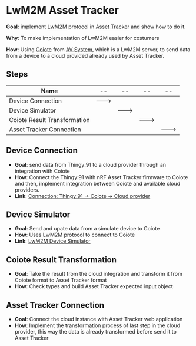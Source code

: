 # LwM2M Asset Tracker

**Goal**: implement [LwM2M](https://www.openmobilealliance.org/release/LightweightM2M/V1_2-20201110-A/OMA-TS-LightweightM2M_Core-V1_2-20201110-A.pdf) protocol in [Asset Tracker](https://developer.nordicsemi.com/nRF_Connect_SDK/doc/latest/nrf/applications/asset_tracker_v2/README.html) and show how to do it.

**Why**: To make implementation of LwM2M easier for costumers

**How**: Using [Coiote](https://www.avsystem.com/products/iot-application-enablement/) from [AV System](https://www.avsystem.com/), which is a LwM2M server, to send data from a device to a cloud provided already used by Asset Tracker.

## Steps

| Name | -- | -- | -- | -- |
| -- | -- | -- | -- | -- |
| Device Connection | ---> |  |  |  |
| Device Simulator |  | ---> |  |  |
| Coiote Result Transformation |  |  | ---> |  |
| Asset Tracker Connection |  |  |  | ---> |

## Device Connection
* **Goal**: send data from Thingy:91 to a cloud provider through an integration with Coiote
* **How**: Connect the Thingy:91 with nRF Asset Tracker firmware to Coiote and then, implement integration between Coiote and available cloud providers. 
* **Link**: [Connection: Thingy:91 -> Coiote -> Cloud provider](https://github.com/MLopezJ/thingy91-coiote-cloud-connection)

## Device Simulator
* **Goal**: Send and upate data from a simulate device to Coiote
* **How**: Uses LwM2M protocol to connect to Coiote
* **Link**: [LwM2M Device Simulator](https://github.com/MLopezJ/LwM2M-device-simulator)

## Coiote Result Transformation
* **Goal**: Take the result from the cloud integration and transform it from Coiote format to Asset Tracker format
* **How**: Check types and build Asset Tracker expected input object

## Asset Tracker Connection
* **Goal**: Connect the cloud instance with Asset Tracker web application 
* **How**: Implement the transformation process of last step in the cloud provider, this way the data is already transformed before send it to Asset Tracker
